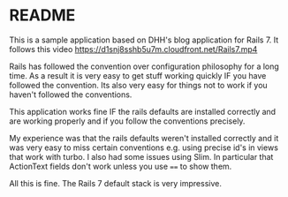 # README

This is a sample application based on DHH's blog application for Rails 7. It
follows this video https://d1snj8sshb5u7m.cloudfront.net/Rails7.mp4

Rails has followed the convention over configuration philosophy for a long
time. As a result it is very easy to get stuff working quickly IF you have
followed the convention. Its also very easy for things not to work if you
haven't followed the conventions.

This application works fine IF the rails defaults are installed correctly and
are working properly and if you follow the conventions precisely. 

My experience was that the rails defaults weren't installed correctly and it
was very easy to miss certain conventions e.g. using precise id's in views
that work with turbo. I also had some issues using Slim. In particular that
ActionText fields don't work unless you use `==` to show them.

All this is fine. The Rails 7 default stack is very impressive.
